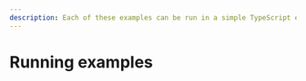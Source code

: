 ```yaml
---
description: Each of these examples can be run in a simple TypeScript environment.
---
```


# Running examples

